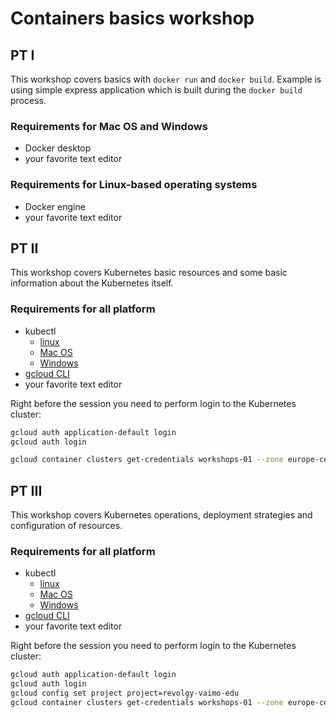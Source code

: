 # Containers basics workshop

## PT I

This workshop covers basics with `docker run` and `docker build`.
Example is using simple express application which is built during
the `docker build` process.

### Requirements for Mac OS and Windows

- Docker desktop
- your favorite text editor

### Requirements for Linux-based operating systems

- Docker engine
- your favorite text editor

## PT II

This workshop covers Kubernetes basic resources and some basic
information about the Kubernetes itself.

### Requirements for all platform

- kubectl
    - [linux](https://kubernetes.io/docs/tasks/tools/install-kubectl-linux/)
    - [Mac OS](https://kubernetes.io/docs/tasks/tools/install-kubectl-macos/)
    - [Windows](https://kubernetes.io/docs/tasks/tools/install-kubectl-windows/)
- [gcloud CLI](https://cloud.google.com/sdk/docs/install)
- your favorite text editor

Right before the session you need to perform login to the
Kubernetes cluster:

```bash
gcloud auth application-default login
gcloud auth login

gcloud container clusters get-credentials workshops-01 --zone europe-central2-a --project revolgy-vaimo-edu
```

## PT III

This workshop covers Kubernetes operations, deployment strategies
and configuration of resources.

### Requirements for all platform

- kubectl
    - [linux](https://kubernetes.io/docs/tasks/tools/install-kubectl-linux/)
    - [Mac OS](https://kubernetes.io/docs/tasks/tools/install-kubectl-macos/)
    - [Windows](https://kubernetes.io/docs/tasks/tools/install-kubectl-windows/)
- [gcloud CLI](https://cloud.google.com/sdk/docs/install)
- your favorite text editor

Right before the session you need to perform login to the
Kubernetes cluster:

```bash
gcloud auth application-default login
gcloud auth login
gcloud config set project project=revolgy-vaimo-edu
gcloud container clusters get-credentials workshops-01 --zone europe-central2-a --project revolgy-vaimo-edu
```
